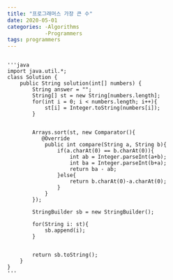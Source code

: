 ```yaml
---
title: "프로그래머스 가장 큰 수"
date: 2020-05-01 
categories: -Algorithms
			-Programmers
tags: programmers
---
```

<pre>
<code>
'''java
import java.util.*;
class Solution {
    public String solution(int[] numbers) {
        String answer = "";
        String[] st = new String[numbers.length];
        for(int i = 0; i < numbers.length; i++){
            st[i] = Integer.toString(numbers[i]);
        }
        
        
        Arrays.sort(st, new Comparator<String>(){
           @Override
            public int compare(String a, String b){
                if(a.charAt(0) == b.charAt(0)){
                    int ab = Integer.parseInt(a+b);
                    int ba = Integer.parseInt(b+a);
                    return ba - ab;
                }else{
                    return b.charAt(0)-a.charAt(0);
                } 
            }
        });
        
        StringBuilder sb = new StringBuilder();
        
        for(String i: st){
            sb.append(i);
        }
        
        
        return sb.toString();
    }
}
'''
</code>
</pre>
